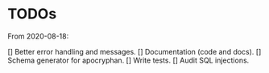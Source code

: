 # TODOs

From 2020-08-18:

[] Better error handling and messages.
[] Documentation (code and docs).
[] Schema generator for apocryphan.
[] Write tests.
[] Audit SQL injections.
